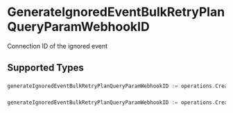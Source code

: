 # GenerateIgnoredEventBulkRetryPlanQueryParamWebhookID

Connection ID of the ignored event


## Supported Types

### 

```go
generateIgnoredEventBulkRetryPlanQueryParamWebhookID := operations.CreateGenerateIgnoredEventBulkRetryPlanQueryParamWebhookIDStr(string{/* values here */})
```

### 

```go
generateIgnoredEventBulkRetryPlanQueryParamWebhookID := operations.CreateGenerateIgnoredEventBulkRetryPlanQueryParamWebhookIDArrayOfstr([]string{/* values here */})
```

